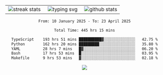 <div align="center">
  <table style="border: none;" border="0" cellspacing="0" cellpadding="0">
    <tr>
      <td align="center" width="33%">
        <img src="https://github-readme-streak-stats.herokuapp.com/?user=kurtismassey&theme=tokyonight&hide_border=true" alt="streak stats" />
      </td>
      <td align="center" width="33%">
        <img src="https://readme-typing-svg.herokuapp.com/?font=Fira+Code&weight=600&size=15&duration=4000&pause=1000&color=00FF00&center=true&vCenter=true&random=false&width=150&lines=Hey%2C+I%27m+Kurtis!" alt="typing svg" />
      </td>
      <td align="center" width="33%">
        <img src="https://github-readme-stats.vercel.app/api?username=kurtismassey&show_icons=true&theme=tokyonight&hide_title=true" alt="github stats" />
      </td>
    </tr>
  </table>
</div>
<div align="center">

<!--START_SECTION:waka-->

```txt
From: 10 January 2025 - To: 23 April 2025

Total Time: 445 hrs 15 mins

TypeScript    193 hrs 51 mins ██████████▓░░░░░░░░░░░░░░   42.75 %
Python        162 hrs 20 mins █████████░░░░░░░░░░░░░░░░   35.80 %
YAML          28 hrs 7 mins   █▓░░░░░░░░░░░░░░░░░░░░░░░   06.20 %
Bash          17 hrs 53 mins  █░░░░░░░░░░░░░░░░░░░░░░░░   03.95 %
Makefile      9 hrs 53 mins   ▓░░░░░░░░░░░░░░░░░░░░░░░░   02.18 %
```

<!--END_SECTION:waka-->

  <img src="https://github-readme-activity-graph.vercel.app/graph?username=kurtismassey&theme=tokyo-night&hide_border=true&custom_title=Contribution%20Graph" />

</div>